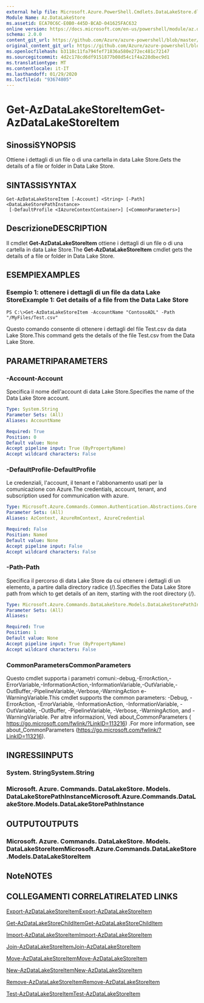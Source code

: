 ```yaml
---
external help file: Microsoft.Azure.PowerShell.Cmdlets.DataLakeStore.dll-Help.xml
Module Name: Az.DataLakeStore
ms.assetid: ECA70C6C-E0B0-445D-BCAD-041625FAC632
online version: https://docs.microsoft.com/en-us/powershell/module/az.datalakestore/get-azdatalakestoreitem
schema: 2.0.0
content_git_url: https://github.com/Azure/azure-powershell/blob/master/src/DataLakeStore/DataLakeStore/help/Get-AzDataLakeStoreItem.md
original_content_git_url: https://github.com/Azure/azure-powershell/blob/master/src/DataLakeStore/DataLakeStore/help/Get-AzDataLakeStoreItem.md
ms.openlocfilehash: b3118c11fa794fef71836a580e272ec481c72147
ms.sourcegitcommit: 4d2c178cd6df9151877b08d54c1f4a228dbec9d1
ms.translationtype: MT
ms.contentlocale: it-IT
ms.lasthandoff: 01/29/2020
ms.locfileid: "93674805"
---
```

# <span data-ttu-id="6aee1-101">Get-AzDataLakeStoreItem</span><span class="sxs-lookup"><span data-stu-id="6aee1-101">Get-AzDataLakeStoreItem</span></span>

## <span data-ttu-id="6aee1-102">Sinossi</span><span class="sxs-lookup"><span data-stu-id="6aee1-102">SYNOPSIS</span></span>
<span data-ttu-id="6aee1-103">Ottiene i dettagli di un file o di una cartella in data Lake Store.</span><span class="sxs-lookup"><span data-stu-id="6aee1-103">Gets the details of a file or folder in Data Lake Store.</span></span>

## <span data-ttu-id="6aee1-104">SINTASSI</span><span class="sxs-lookup"><span data-stu-id="6aee1-104">SYNTAX</span></span>

```
Get-AzDataLakeStoreItem [-Account] <String> [-Path] <DataLakeStorePathInstance>
 [-DefaultProfile <IAzureContextContainer>] [<CommonParameters>]
```

## <span data-ttu-id="6aee1-105">Descrizione</span><span class="sxs-lookup"><span data-stu-id="6aee1-105">DESCRIPTION</span></span>
<span data-ttu-id="6aee1-106">Il cmdlet **Get-AzDataLakeStoreItem** ottiene i dettagli di un file o di una cartella in data Lake Store.</span><span class="sxs-lookup"><span data-stu-id="6aee1-106">The **Get-AzDataLakeStoreItem** cmdlet gets the details of a file or folder in Data Lake Store.</span></span>

## <span data-ttu-id="6aee1-107">ESEMPI</span><span class="sxs-lookup"><span data-stu-id="6aee1-107">EXAMPLES</span></span>

### <span data-ttu-id="6aee1-108">Esempio 1: ottenere i dettagli di un file da data Lake Store</span><span class="sxs-lookup"><span data-stu-id="6aee1-108">Example 1: Get details of a file from the Data Lake Store</span></span>
```
PS C:\>Get-AzDataLakeStoreItem -AccountName "ContosoADL" -Path "/MyFiles/Test.csv"
```

<span data-ttu-id="6aee1-109">Questo comando consente di ottenere i dettagli del file Test.csv da data Lake Store.</span><span class="sxs-lookup"><span data-stu-id="6aee1-109">This command gets the details of the file Test.csv from the Data Lake Store.</span></span>

## <span data-ttu-id="6aee1-110">PARAMETRI</span><span class="sxs-lookup"><span data-stu-id="6aee1-110">PARAMETERS</span></span>

### <span data-ttu-id="6aee1-111">-Account</span><span class="sxs-lookup"><span data-stu-id="6aee1-111">-Account</span></span>
<span data-ttu-id="6aee1-112">Specifica il nome dell'account di data Lake Store.</span><span class="sxs-lookup"><span data-stu-id="6aee1-112">Specifies the name of the Data Lake Store account.</span></span>

```yaml
Type: System.String
Parameter Sets: (All)
Aliases: AccountName

Required: True
Position: 0
Default value: None
Accept pipeline input: True (ByPropertyName)
Accept wildcard characters: False
```

### <span data-ttu-id="6aee1-113">-DefaultProfile</span><span class="sxs-lookup"><span data-stu-id="6aee1-113">-DefaultProfile</span></span>
<span data-ttu-id="6aee1-114">Le credenziali, l'account, il tenant e l'abbonamento usati per la comunicazione con Azure.</span><span class="sxs-lookup"><span data-stu-id="6aee1-114">The credentials, account, tenant, and subscription used for communication with azure.</span></span>

```yaml
Type: Microsoft.Azure.Commands.Common.Authentication.Abstractions.Core.IAzureContextContainer
Parameter Sets: (All)
Aliases: AzContext, AzureRmContext, AzureCredential

Required: False
Position: Named
Default value: None
Accept pipeline input: False
Accept wildcard characters: False
```

### <span data-ttu-id="6aee1-115">-Path</span><span class="sxs-lookup"><span data-stu-id="6aee1-115">-Path</span></span>
<span data-ttu-id="6aee1-116">Specifica il percorso di data Lake Store da cui ottenere i dettagli di un elemento, a partire dalla directory radice (/).</span><span class="sxs-lookup"><span data-stu-id="6aee1-116">Specifies the Data Lake Store path from which to get details of an item, starting with the root directory (/).</span></span>

```yaml
Type: Microsoft.Azure.Commands.DataLakeStore.Models.DataLakeStorePathInstance
Parameter Sets: (All)
Aliases:

Required: True
Position: 1
Default value: None
Accept pipeline input: True (ByPropertyName)
Accept wildcard characters: False
```

### <span data-ttu-id="6aee1-117">CommonParameters</span><span class="sxs-lookup"><span data-stu-id="6aee1-117">CommonParameters</span></span>
<span data-ttu-id="6aee1-118">Questo cmdlet supporta i parametri comuni:-debug,-ErrorAction,-ErrorVariable,-InformationAction,-InformationVariable,-OutVariable,-OutBuffer,-PipelineVariable,-Verbose,-WarningAction e-WarningVariable.</span><span class="sxs-lookup"><span data-stu-id="6aee1-118">This cmdlet supports the common parameters: -Debug, -ErrorAction, -ErrorVariable, -InformationAction, -InformationVariable, -OutVariable, -OutBuffer, -PipelineVariable, -Verbose, -WarningAction, and -WarningVariable.</span></span> <span data-ttu-id="6aee1-119">Per altre informazioni, Vedi about_CommonParameters ( https://go.microsoft.com/fwlink/?LinkID=113216) .</span><span class="sxs-lookup"><span data-stu-id="6aee1-119">For more information, see about_CommonParameters (https://go.microsoft.com/fwlink/?LinkID=113216).</span></span>

## <span data-ttu-id="6aee1-120">INGRESSI</span><span class="sxs-lookup"><span data-stu-id="6aee1-120">INPUTS</span></span>

### <span data-ttu-id="6aee1-121">System. String</span><span class="sxs-lookup"><span data-stu-id="6aee1-121">System.String</span></span>

### <span data-ttu-id="6aee1-122">Microsoft. Azure. Commands. DataLakeStore. Models. DataLakeStorePathInstance</span><span class="sxs-lookup"><span data-stu-id="6aee1-122">Microsoft.Azure.Commands.DataLakeStore.Models.DataLakeStorePathInstance</span></span>

## <span data-ttu-id="6aee1-123">OUTPUT</span><span class="sxs-lookup"><span data-stu-id="6aee1-123">OUTPUTS</span></span>

### <span data-ttu-id="6aee1-124">Microsoft. Azure. Commands. DataLakeStore. Models. DataLakeStoreItem</span><span class="sxs-lookup"><span data-stu-id="6aee1-124">Microsoft.Azure.Commands.DataLakeStore.Models.DataLakeStoreItem</span></span>

## <span data-ttu-id="6aee1-125">Note</span><span class="sxs-lookup"><span data-stu-id="6aee1-125">NOTES</span></span>

## <span data-ttu-id="6aee1-126">COLLEGAMENTI CORRELATI</span><span class="sxs-lookup"><span data-stu-id="6aee1-126">RELATED LINKS</span></span>

[<span data-ttu-id="6aee1-127">Export-AzDataLakeStoreItem</span><span class="sxs-lookup"><span data-stu-id="6aee1-127">Export-AzDataLakeStoreItem</span></span>](./Export-AzDataLakeStoreItem.md)

[<span data-ttu-id="6aee1-128">Get-AzDataLakeStoreChildItem</span><span class="sxs-lookup"><span data-stu-id="6aee1-128">Get-AzDataLakeStoreChildItem</span></span>](./Get-AzDataLakeStoreChildItem.md)

[<span data-ttu-id="6aee1-129">Import-AzDataLakeStoreItem</span><span class="sxs-lookup"><span data-stu-id="6aee1-129">Import-AzDataLakeStoreItem</span></span>](./Import-AzDataLakeStoreItem.md)

[<span data-ttu-id="6aee1-130">Join-AzDataLakeStoreItem</span><span class="sxs-lookup"><span data-stu-id="6aee1-130">Join-AzDataLakeStoreItem</span></span>](./Join-AzDataLakeStoreItem.md)

[<span data-ttu-id="6aee1-131">Move-AzDataLakeStoreItem</span><span class="sxs-lookup"><span data-stu-id="6aee1-131">Move-AzDataLakeStoreItem</span></span>](./Move-AzDataLakeStoreItem.md)

[<span data-ttu-id="6aee1-132">New-AzDataLakeStoreItem</span><span class="sxs-lookup"><span data-stu-id="6aee1-132">New-AzDataLakeStoreItem</span></span>](./New-AzDataLakeStoreItem.md)

[<span data-ttu-id="6aee1-133">Remove-AzDataLakeStoreItem</span><span class="sxs-lookup"><span data-stu-id="6aee1-133">Remove-AzDataLakeStoreItem</span></span>](./Remove-AzDataLakeStoreItem.md)

[<span data-ttu-id="6aee1-134">Test-AzDataLakeStoreItem</span><span class="sxs-lookup"><span data-stu-id="6aee1-134">Test-AzDataLakeStoreItem</span></span>](./Test-AzDataLakeStoreItem.md)



